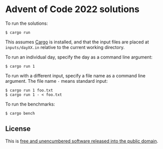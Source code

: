 # Advent of Code 2022 solutions

To run the solutions:

```
$ cargo run
```

This assumes [Cargo][cargo] is installed, and that the input files are placed at
`inputs/dayXX.in` relative to the current working directory.

To run an individual day, specify the day as a command line argument:

```
$ cargo run 1
```

To run with a different input, specify a file name as a command line argument.
The file name `-` means standard input:

```
$ cargo run 1 foo.txt
$ cargo run 1 - < foo.txt
```

To run the benchmarks:

```
$ cargo bench
```


## License

This is [free and unencumbered software released into the public domain][unlicense].


[cargo]: https://doc.rust-lang.org/stable/cargo/
[unlicense]: https://unlicense.org/
